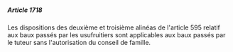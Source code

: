 ##### Article 1718

Les dispositions des deuxième et troisième alinéas de l'article 595 relatif aux baux passés par les usufruitiers sont applicables aux baux passés par le tuteur sans l'autorisation du conseil de famille.

